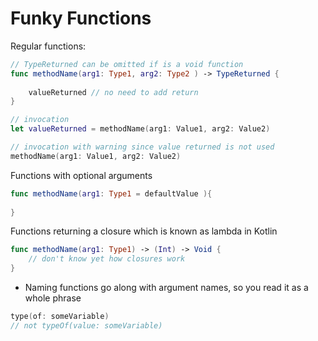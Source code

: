 # Funky Functions

Regular functions:

```swift
// TypeReturned can be omitted if is a void function
func methodName(arg1: Type1, arg2: Type2 ) -> TypeReturned {
    
    valueReturned // no need to add return
}

// invocation
let valueReturned = methodName(arg1: Value1, arg2: Value2)

// invocation with warning since value returned is not used
methodName(arg1: Value1, arg2: Value2)
```

Functions with optional arguments

```swift
func methodName(arg1: Type1 = defaultValue ){
    
} 
```

Functions returning a closure which is known as lambda in Kotlin

```swift
func methodName(arg1: Type1) -> (Int) -> Void {
    // don't know yet how closures work
}
```

- Naming functions go along with argument names, so you read it as a whole phrase

```swift
type(of: someVariable) 
// not typeOf(value: someVariable)
```
